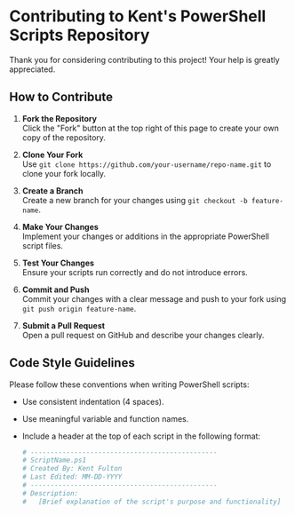# Contributing to Kent's PowerShell Scripts Repository

Thank you for considering contributing to this project! Your help is greatly appreciated.

## How to Contribute

1. **Fork the Repository**  
   Click the "Fork" button at the top right of this page to create your own copy of the repository.

2. **Clone Your Fork**  
   Use `git clone https://github.com/your-username/repo-name.git` to clone your fork locally.

3. **Create a Branch**  
   Create a new branch for your changes using `git checkout -b feature-name`.

4. **Make Your Changes**  
   Implement your changes or additions in the appropriate PowerShell script files.

5. **Test Your Changes**  
   Ensure your scripts run correctly and do not introduce errors.

6. **Commit and Push**  
   Commit your changes with a clear message and push to your fork using `git push origin feature-name`.

7. **Submit a Pull Request**  
   Open a pull request on GitHub and describe your changes clearly.

## Code Style Guidelines

Please follow these conventions when writing PowerShell scripts:

- Use consistent indentation (4 spaces).
- Use meaningful variable and function names.
- Include a header at the top of each script in the following format:

  ```powershell
  # -----------------------------------------------
  # ScriptName.ps1
  # Created By: Kent Fulton
  # Last Edited: MM-DD-YYYY
  # -----------------------------------------------
  # Description:
  #   [Brief explanation of the script's purpose and functionality]
